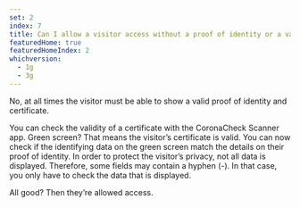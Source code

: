 ```yaml
---
set: 2
index: 7
title: Can I allow a visitor access without a proof of identity or a valid declaration? 
featuredHome: true
featuredHomeIndex: 2
whichversion:
  - 1g
  - 3g
---
```

No, at all times the visitor must be able to show a valid proof of identity and certificate.

You can check the validity of a certificate with the CoronaCheck Scanner app. Green screen? That means the visitor’s certificate is valid. You can now check if the identifying data on the green screen match the details on their proof of identity. In order to protect the visitor’s privacy, not all data is displayed. Therefore, some fields may contain a hyphen (-). In that case, you only have to check the data that is displayed.

All good? Then they’re allowed access.
